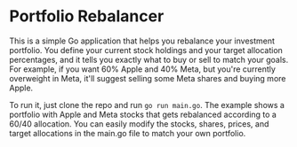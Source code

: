 # Portfolio Rebalancer

This is a simple Go application that helps you rebalance your investment portfolio. You define your current stock holdings and your target allocation percentages, and it tells you exactly what to buy or sell to match your goals. For example, if you want 60% Apple and 40% Meta, but you're currently overweight in Meta, it'll suggest selling some Meta shares and buying more Apple.

To run it, just clone the repo and run `go run main.go`. The example shows a portfolio with Apple and Meta stocks that gets rebalanced according to a 60/40 allocation. You can easily modify the stocks, shares, prices, and target allocations in the main.go file to match your own portfolio. 